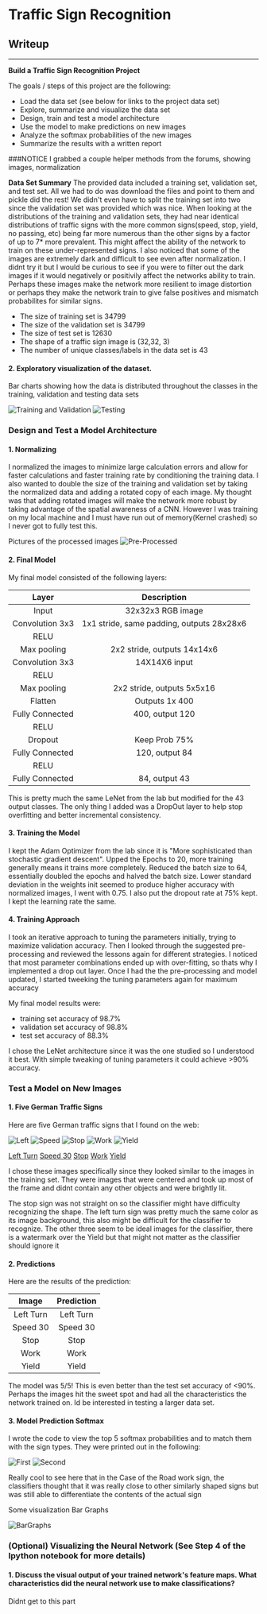 # **Traffic Sign Recognition** 

## Writeup
---

**Build a Traffic Sign Recognition Project**

The goals / steps of this project are the following:
* Load the data set (see below for links to the project data set)
* Explore, summarize and visualize the data set
* Design, train and test a model architecture
* Use the model to make predictions on new images
* Analyze the softmax probabilities of the new images
* Summarize the results with a written report

###NOTICE
I grabbed a couple helper methods from the forums, showing images, normalization

**Data Set Summary**
	The provided data included a training set, validation set, and test set.  All we had to do was download the files and point to them and pickle did the rest!  We didn't even have to split the training set into two since the validation set was provided which was nice.
When looking at the distributions of the training and validation sets, they had near identical distributions of traffic signs with the more common signs(speed, stop, yield, no passing, etc) being far more numerous than the other signs by a factor of up to 7* more prevalent.  This might affect the ability of the network to train on these under-represented signs.  I also noticed that some of the images are extremely dark and difficult to see even after normalization.  I didnt try it but I would be curious to see if you were to filter out the dark images if it would negatively or positivily affect the networks ability to train.  Perhaps these images make the network more resilient to image distortion or perhaps they make the network train to give false positives and mismatch probabilites for similar signs.  

* The size of training set is 34799
* The size of the validation set is 34799
* The size of test set is 12630
* The shape of a traffic sign image is (32,32, 3)
* The number of unique classes/labels in the data set is 43

#### 2. Exploratory visualization of the dataset.

Bar charts showing how the data is distributed throughout the classes in the training, validation and testing data sets

![Training and Validation](./Writeup_img/Train_Valid_Bar_Dist.png)
![Testing](./Writeup_img/Test_Bar_Dist.png)


### Design and Test a Model Architecture

#### 1. Normalizing

I normalized the images to minimize large calculation errors and allow for faster calculations and faster training rate by conditioning the training data.
I also wanted to double the size of the training and validation set by taking the normalized data and adding a rotated copy of each image.  My thought was that adding rotated images will make the network more robust by taking advantage of the spatial awareness of a CNN.  However I was training on my local machine and I must have run out of memory(Kernel crashed) so I never got to fully test this.

Pictures of the processed images
![Pre-Processed](./Writeup_img/Pre_Processed.png)


#### 2. Final Model

My final model consisted of the following layers:

| Layer         		|     Description	        					| 
|:---------------------:|:---------------------------------------------:| 
| Input         		| 32x32x3 RGB image   							| 
| Convolution 3x3     	| 1x1 stride, same padding, outputs 28x28x6 	|
| RELU					|												|
| Max pooling	      	| 2x2 stride,  outputs 14x14x6 					|
| Convolution 3x3	    | 14X14X6 input									|
| RELU					|	        									|
| Max pooling			| 2x2 stride, outputs 5x5x16					|
| Flatten				| Outputs 1x 400								|
| Fully Connected		| 400, output 120								|
| RELU  				| 												|
| Dropout 				| Keep Prob 75%									|
| Fully Connected 		| 120, output 84								|
| RELU 					|												|
| Fully Connected 		| 84, output 43									|


This is pretty much the same LeNet from the lab but modified for the 43 output classes.  The only thing I added was a DropOut layer to help stop overfitting and better incremental consistency.


#### 3. Training the Model 

I kept the Adam Optimizer from the lab since it is "More sophisticated than stochastic gradient descent".  Upped the Epochs to 20, more training generally means it trains more completely.  Reduced the batch size to 64, essentially doubled the epochs and halved the batch size.  Lower standard deviation in the weights init seemed to produce higher accuracy with normalized images, I went with 0.75.  I also put the dropout rate at 75% kept.  I kept the learning rate the same.


#### 4. Training Approach 

I took an iterative approach to tuning the parameters initially, trying to maximize validation accuracy.  Then I looked through the suggested pre-processing and reviewed the lessons again for different strategies.  I noticed that most parameter combinations ended up with over-fitting, so thats why I implemented a drop out layer.  Once I had the the pre-processing and model updated, I started tweeking the tuning parameters again for maximum accuracy

My final model results were:
* training set accuracy of 98.7%
* validation set accuracy of 98.8%
* test set accuracy of 88.3%

I chose the LeNet architecture since it was the one studied so I understood it best. With simple tweaking of tuning parameters it could achieve >90% accuracy.  
 

### Test a Model on New Images

#### 1. Five German Traffic Signs

Here are five German traffic signs that I found on the web:

![Left](./test_signs/Left.jpeg) ![Speed](./test_signs/Speed.jpeg) ![Stop](./test_signs/Stop.jpg) 
![Work](./test_signs/Work.jpeg) ![Yield](./test_signs/Yield.jpg)

[Left Turn](https://cdn.xl.thumbs.canstockphoto.com/road-sign-turn-left-against-the-blue-sky-stock-photography_csp36280602.jpg)
[Speed 30](http://c8.alamy.com/comp/G667W0/road-sign-speed-limit-30-kmh-zone-passau-bavaria-germany-G667W0.jpg)
[Stop](https://upload.wikimedia.org/wikipedia/commons/thumb/f/f9/STOP_sign.jpg/220px-STOP_sign.jpg)
[Work](http://a.rgbimg.com/cache1nHmS6/users/s/su/sundstrom/300/mifuUb0.jpg)
[Yield](https://previews.123rf.com/images/pejo/pejo0907/pejo090700003/5155701-German-traffic-sign-No-205-give-way-Stock-Photo.jpg)

I chose these images specifically since they looked similar to the images in the training set.  They were images that were centered and took up most of the frame and didnt contain any other objects and were brightly lit.  

The stop sign was not straight on so the classifier might have difficulty recognizing the shape.  The left turn sign was pretty much the same color as its image background, this also might be difficult for the classifier to recognize.
The other three seem to be ideal images for the classifier, there is a watermark over the Yield but that might not matter as the classifier should ignore it

#### 2. Predictions

Here are the results of the prediction:

| Image			        |     Prediction	        					| 
|:---------------------:|:---------------------------------------------:| 
| Left Turn      		| Left Turn   									| 
| Speed 30     			| Speed 30 										|
| Stop					| Stop											|
| Work		      		| Work							 				|
| Yield          		| Yield 	     								|


The model was 5/5!  This is even better than the test set accuracy of <90%.  Perhaps the images hit the sweet spot and had all the characteristics the network trained on.  Id be interested in testing a larger data set.

#### 3. Model Prediction Softmax 

I wrote the code to view the top 5 softmax probabilities and to match them with the sign types.  They were printed out in the following:

![First](./Writeup_img/Softmax_1.png) ![Second](./Writeup_img/Softmax_2.png)

Really cool to see here that in the Case of the Road work sign, the classifiers thought that it was really close to other similarly shaped signs but was still able to differentiate the contents of the actual sign

Some visualization Bar Graphs

![BarGraphs](./Writeup_img/BarGraphs.png)



### (Optional) Visualizing the Neural Network (See Step 4 of the Ipython notebook for more details)
#### 1. Discuss the visual output of your trained network's feature maps. What characteristics did the neural network use to make classifications?

Didnt get to this part


